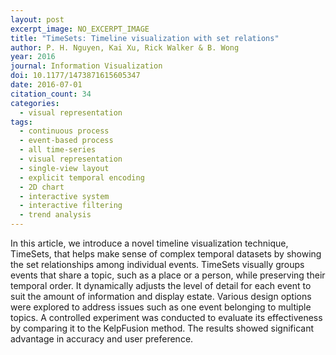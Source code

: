 ```yaml
---
layout: post
excerpt_image: NO_EXCERPT_IMAGE
title: "TimeSets: Timeline visualization with set relations"
author: P. H. Nguyen, Kai Xu, Rick Walker & B. Wong
year: 2016
journal: Information Visualization
doi: 10.1177/1473871615605347
date: 2016-07-01
citation_count: 34
categories:
  - visual representation
tags:
  - continuous process
  - event-based process
  - all time-series
  - visual representation
  - single-view layout
  - explicit temporal encoding
  - 2D chart
  - interactive system
  - interactive filtering
  - trend analysis
---
```

In this article, we introduce a novel timeline visualization technique, TimeSets, that helps make sense of complex temporal datasets by showing the set relationships among individual events. TimeSets visually groups events that share a topic, such as a place or a person, while preserving their temporal order. It dynamically adjusts the level of detail for each event to suit the amount of information and display estate. Various design options were explored to address issues such as one event belonging to multiple topics. A controlled experiment was conducted to evaluate its effectiveness by comparing it to the KelpFusion method. The results showed significant advantage in accuracy and user preference.
